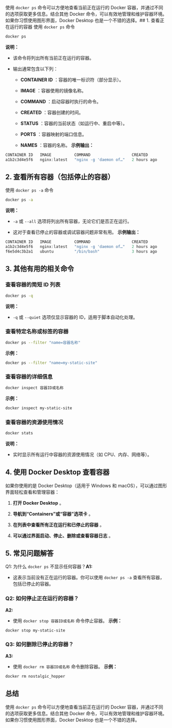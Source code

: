 使用 `docker ps` 命令可以方便地查看当前正在运行的 Docker 容器，并通过不同的选项获取更多信息。结合其他 Docker 命令，可以有效地管理和维护容器环境。如果你习惯使用图形界面，Docker Desktop 也是一个不错的选择。## 1. 查看正在运行的容器 
使用 `docker ps` 命令

```bash
docker ps
```
**说明：** 
- 该命令将列出所有当前正在运行的容器。
 
- 输出通常包含以下列： 
  - **CONTAINER ID** ：容器的唯一标识符（部分显示）。
 
  - **IMAGE** ：容器使用的镜像名称。
 
  - **COMMAND** ：启动容器时执行的命令。
 
  - **CREATED** ：容器创建的时间。
 
  - **STATUS** ：容器的当前状态（如运行中、重启中等）。
 
  - **PORTS** ：容器映射的端口信息。
 
  - **NAMES** ：容器的名称。
**示例输出：** 

```rust
CONTAINER ID   IMAGE          COMMAND                  CREATED         STATUS         PORTS                  NAMES
a1b2c3d4e5f6   nginx:latest   "nginx -g 'daemon of…"   2 hours ago     Up 2 hours     0.0.0.0:8080->80/tcp   my-static-site
```

## 2. 查看所有容器（包括停止的容器） 
使用 `docker ps -a` 命令

```bash
docker ps -a
```
**说明：**  
- `-a` 或 `--all` 选项将列出所有容器，无论它们是否正在运行。

- 这对于查看已停止的容器或调试容器问题非常有用。
**示例输出：** 

```java
CONTAINER ID   IMAGE          COMMAND                  CREATED         STATUS                     PORTS                  NAMES
a1b2c3d4e5f6   nginx:latest   "nginx -g 'daemon of…"   2 hours ago     Up 2 hours                 0.0.0.0:8080->80/tcp   my-static-site
f6e5d4c3b2a1   ubuntu         "/bin/bash"              3 hours ago     Exited (0) 1 hour ago                              nostalgic_hopper
```

## 3. 其他有用的相关命令 

### 查看容器的简短 ID 列表 


```bash
docker ps -q
```
**说明：**  
- `-q` 或 `--quiet` 选项仅显示容器的 ID，适用于脚本自动化处理。

### 查看特定名称或标签的容器 


```bash
docker ps --filter "name=容器名称"
```
**示例：** 

```bash
docker ps --filter "name=my-static-site"
```

### 查看容器的详细信息 


```bash
docker inspect 容器ID或名称
```
**示例：** 

```bash
docker inspect my-static-site
```

### 查看容器的资源使用情况 


```bash
docker stats
```
**说明：** 
- 实时显示所有运行中容器的资源使用情况（如 CPU、内存、网络等）。

## 4. 使用 Docker Desktop 查看容器 

如果你使用的是 Docker Desktop（适用于 Windows 和 macOS），可以通过图形界面轻松查看和管理容器：
 
1. **打开 Docker Desktop** 。
 
2. **导航到“Containers”或“容器”选项卡** 。
 
3. **在列表中查看所有正在运行和已停止的容器** 。
 
4. **可以通过界面启动、停止、删除或查看容器日志** 。

## 5. 常见问题解答 
Q1: 为什么 `docker ps` 不显示任何容器？**A1:**  
- 这表示当前没有正在运行的容器。你可以使用 `docker ps -a` 查看所有容器，包括已停止的容器。

### Q2: 如何停止正在运行的容器？ 
**A2:**  
- 使用 `docker stop 容器ID或名称` 命令停止容器。
**示例：** 

```bash
docker stop my-static-site
```

### Q3: 如何删除已停止的容器？ 
**A3:**  
- 使用 `docker rm 容器ID或名称` 命令删除容器。
**示例：** 

```bash
docker rm nostalgic_hopper
```

## 总结 
使用 `docker ps` 命令可以方便地查看当前正在运行的 Docker 容器，并通过不同的选项获取更多信息。结合其他 Docker 命令，可以有效地管理和维护容器环境。如果你习惯使用图形界面，Docker Desktop 也是一个不错的选择。
